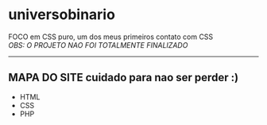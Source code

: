 # universobinario
FOCO em CSS puro, um dos meus primeiros contato com CSS  <br>
<em>OBS: O PROJETO NAO FOI TOTALMENTE FINALIZADO</em> 
<hr>
     <h2>MAPA DO SITE <strong>cuidado para nao ser perder :) </strong></h2>
        <ul>
          <li>HTML</li>
          <li>CSS</li>
          <li>PHP</li>
        </ul>

